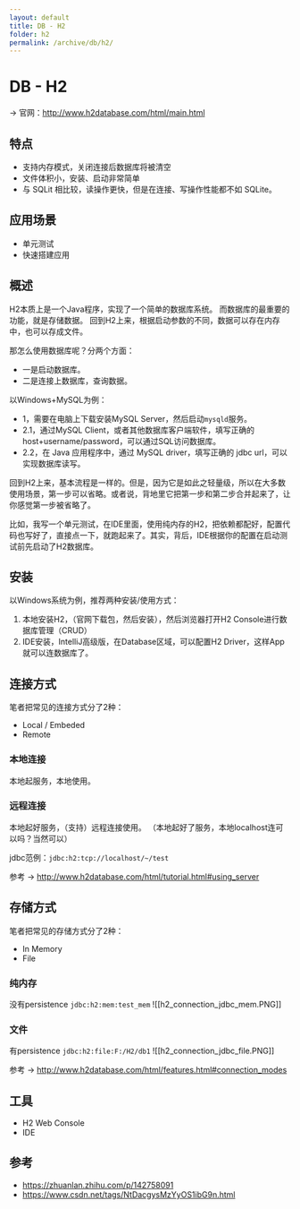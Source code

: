 ```yaml
---
layout: default
title: DB - H2
folder: h2
permalink: /archive/db/h2/
---
```


# DB - H2

-> 官网：<http://www.h2database.com/html/main.html>

## 特点
- 支持内存模式，关闭连接后数据库将被清空
- 文件体积小，安装、启动非常简单
- 与 SQLit 相比较，读操作更快，但是在连接、写操作性能都不如 SQLite。

## 应用场景
- 单元测试
- 快速搭建应用

## 概述
H2本质上是一个Java程序，实现了一个简单的数据库系统。
而数据库的最重要的功能，就是存储数据。
回到H2上来，根据启动参数的不同，数据可以存在内存中，也可以存成文件。

那怎么使用数据库呢？分两个方面：
- 一是启动数据库。
- 二是连接上数据库，查询数据。

以Windows+MySQL为例：
- 1，需要在电脑上下载安装MySQL Server，然后启动`mysqld`服务。
- 2.1，通过MySQL Client，或者其他数据库客户端软件，填写正确的host+username/password，可以通过SQL访问数据库。
- 2.2，在 Java 应用程序中，通过 MySQL driver，填写正确的 jdbc url，可以实现数据库读写。

回到H2上来，基本流程是一样的。但是，因为它是如此之轻量级，所以在大多数使用场景，第一步可以省略。或者说，背地里它把第一步和第二步合并起来了，让你感觉第一步被省略了。

比如，我写一个单元测试，在IDE里面，使用纯内存的H2，把依赖都配好，配置代码也写好了，直接点一下，就跑起来了。其实，背后，IDE根据你的配置在启动测试前先启动了H2数据库。

## 安装
以Windows系统为例，推荐两种安装/使用方式：
1. 本地安装H2，（官网下载包，然后安装），然后浏览器打开H2 Console进行数据库管理（CRUD）
2. IDE安装，IntelliJ高级版，在Database区域，可以配置H2 Driver，这样App就可以连数据库了。

## 连接方式
笔者把常见的连接方式分了2种：
- Local / Embeded
- Remote

### 本地连接
本地起服务，本地使用。

### 远程连接
本地起好服务，（支持）远程连接使用。
（本地起好了服务，本地localhost连可以吗？当然可以）

jdbc范例：`jdbc:h2:tcp://localhost/~/test`

参考 -> http://www.h2database.com/html/tutorial.html#using_server

## 存储方式
笔者把常见的存储方式分了2种：
- In Memory
- File

### 纯内存
没有persistence
`jdbc:h2:mem:test_mem`
![[h2_connection_jdbc_mem.PNG]]

### 文件
有persistence
`jdbc:h2:file:F:/H2/db1`
![[h2_connection_jdbc_file.PNG]]

参考 -> http://www.h2database.com/html/features.html#connection_modes

## 工具
- H2 Web Console
- IDE

## 参考
- https://zhuanlan.zhihu.com/p/142758091
- https://www.csdn.net/tags/NtDacgysMzYyOS1ibG9n.html